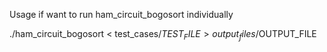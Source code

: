 Usage if want to run ham_circuit_bogosort individually

./ham_circuit_bogosort < test_cases/$TEST_FILE > output_files/$OUTPUT_FILE